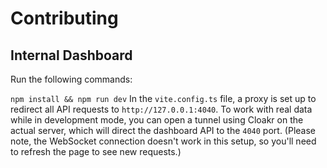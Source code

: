# Contributing


## Internal Dashboard

Run the following commands:

`npm install && npm run dev`
In the `vite.config.ts` file, a proxy is set up to redirect all API requests to `http://127.0.0.1:4040`. To work with real data while in development mode, you can open a tunnel using Cloakr on the actual server, which will direct the dashboard API to the `4040` port. (Please note, the WebSocket connection doesn't work in this setup, so you'll need to refresh the page to see new requests.)